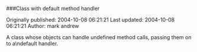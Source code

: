 ###Class with default method handler

Originally published: 2004-10-08 06:21:21
Last updated: 2004-10-08 06:21:21
Author: mark andrew

A class whose objects can handle undefined method calls, passing them on to a\ndefault handler.